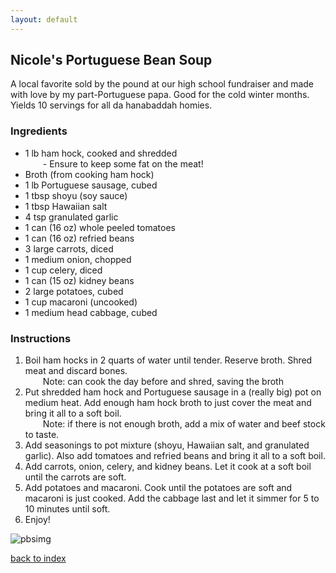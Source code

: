 ```yaml
---
layout: default
---
```


<!---
This is a comment. Note the triple dash to start, but double to end
-->

## Nicole's Portuguese Bean Soup
<!---
Nicole Baptist
nbaptist16
-->
A local favorite sold by the pound at our high school fundraiser and made with love by my part-Portuguese papa. Good for the cold winter months. Yields 10 servings for all da hanabaddah homies.

### Ingredients
- 1 lb ham hock, cooked and shredded<br />
&emsp;&emsp;- Ensure to keep some fat on the meat!
- Broth (from cooking ham hock)
- 1 lb Portuguese sausage, cubed
- 1 tbsp shoyu (soy sauce)
- 1 tbsp Hawaiian salt
- 4 tsp granulated garlic
- 1 can (16 oz) whole peeled tomatoes
- 1 can (16 oz) refried beans
- 3 large carrots, diced
- 1 medium onion, chopped
- 1 cup celery, diced
- 1 can (15 oz) kidney beans
- 2 large potatoes, cubed
- 1 cup macaroni (uncooked)
- 1 medium head cabbage, cubed

### Instructions
1. Boil ham hocks in 2 quarts of water until tender. Reserve broth. Shred meat and discard bones.<br />
&emsp;&emsp;Note: can cook the day before and shred, saving the broth
2. Put shredded ham hock and Portuguese sausage in a (really big) pot on medium heat. Add enough ham hock broth to just cover the meat and bring it all to a soft boil.<br />
&emsp;&emsp;Note: if there is not enough broth, add a mix of water and beef stock to taste.
3. Add seasonings to pot mixture (shoyu, Hawaiian salt, and granulated garlic). Also add tomatoes and refried beans and bring it all to a soft boil.
4. Add carrots, onion, celery, and kidney beans. Let it cook at a soft boil until the carrots are soft.
5. Add potatoes and macaroni. Cook until the potatoes are soft and macaroni is just cooked. Add the cabbage last and let it simmer for 5 to 10 minutes until soft.
6. Enjoy!

![pbsimg](https://images.media-allrecipes.com/userphotos/560x315/3174673.jpg)

<!--
Keep this link to return to the index
-->
[back to index](../)